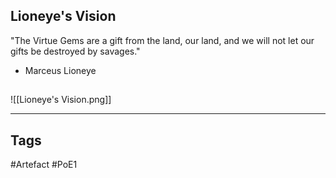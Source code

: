 ## Lioneye's Vision
"The Virtue Gems are a gift from the land,
our land, and we will not let our gifts
be destroyed by savages."
- Marceus Lioneye
##
![[Lioneye's Vision.png]]

---
## Tags
#Artefact
#PoE1